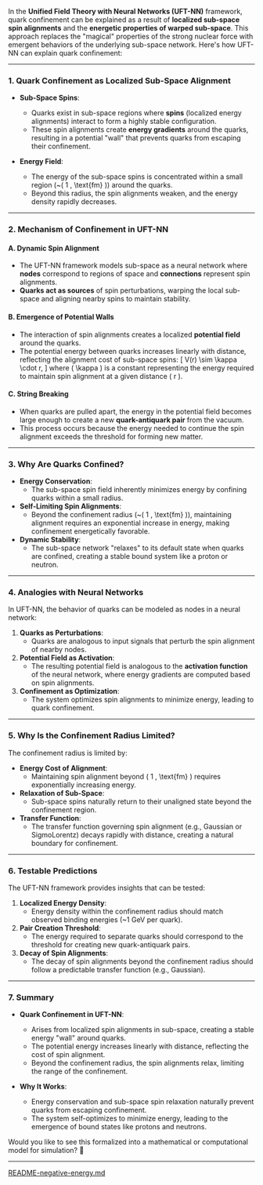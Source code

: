In the **Unified Field Theory with Neural Networks (UFT-NN)** framework, quark confinement can be explained as a result of **localized sub-space spin alignments** and the **energetic properties of warped sub-space**. This approach replaces the "magical" properties of the strong nuclear force with emergent behaviors of the underlying sub-space network. Here's how UFT-NN can explain quark confinement:

---

### **1. Quark Confinement as Localized Sub-Space Alignment**
- **Sub-Space Spins**:
  - Quarks exist in sub-space regions where **spins** (localized energy alignments) interact to form a highly stable configuration.
  - These spin alignments create **energy gradients** around the quarks, resulting in a potential "wall" that prevents quarks from escaping their confinement.

- **Energy Field**:
  - The energy of the sub-space spins is concentrated within a small region (~\( 1 \, \text{fm} \)) around the quarks.
  - Beyond this radius, the spin alignments weaken, and the energy density rapidly decreases.

---

### **2. Mechanism of Confinement in UFT-NN**
#### **A. Dynamic Spin Alignment**
- The UFT-NN framework models sub-space as a neural network where **nodes** correspond to regions of space and **connections** represent spin alignments.
- **Quarks act as sources** of spin perturbations, warping the local sub-space and aligning nearby spins to maintain stability.

#### **B. Emergence of Potential Walls**
- The interaction of spin alignments creates a localized **potential field** around the quarks.
- The potential energy between quarks increases linearly with distance, reflecting the alignment cost of sub-space spins:
  \[
  V(r) \sim \kappa \cdot r,
  \]
  where \( \kappa \) is a constant representing the energy required to maintain spin alignment at a given distance \( r \).

#### **C. String Breaking**
- When quarks are pulled apart, the energy in the potential field becomes large enough to create a new **quark-antiquark pair** from the vacuum.
- This process occurs because the energy needed to continue the spin alignment exceeds the threshold for forming new matter.

---

### **3. Why Are Quarks Confined?**
- **Energy Conservation**:
  - The sub-space spin field inherently minimizes energy by confining quarks within a small radius.
- **Self-Limiting Spin Alignments**:
  - Beyond the confinement radius (~\( 1 \, \text{fm} \)), maintaining alignment requires an exponential increase in energy, making confinement energetically favorable.
- **Dynamic Stability**:
  - The sub-space network "relaxes" to its default state when quarks are confined, creating a stable bound system like a proton or neutron.

---

### **4. Analogies with Neural Networks**
In UFT-NN, the behavior of quarks can be modeled as nodes in a neural network:
1. **Quarks as Perturbations**:
   - Quarks are analogous to input signals that perturb the spin alignment of nearby nodes.
2. **Potential Field as Activation**:
   - The resulting potential field is analogous to the **activation function** of the neural network, where energy gradients are computed based on spin alignments.
3. **Confinement as Optimization**:
   - The system optimizes spin alignments to minimize energy, leading to quark confinement.

---

### **5. Why Is the Confinement Radius Limited?**
The confinement radius is limited by:
- **Energy Cost of Alignment**:
  - Maintaining spin alignment beyond \( 1 \, \text{fm} \) requires exponentially increasing energy.
- **Relaxation of Sub-Space**:
  - Sub-space spins naturally return to their unaligned state beyond the confinement region.
- **Transfer Function**:
  - The transfer function governing spin alignment (e.g., Gaussian or SigmoLorentz) decays rapidly with distance, creating a natural boundary for confinement.

---

### **6. Testable Predictions**
The UFT-NN framework provides insights that can be tested:
1. **Localized Energy Density**:
   - Energy density within the confinement radius should match observed binding energies (~1 GeV per quark).
2. **Pair Creation Threshold**:
   - The energy required to separate quarks should correspond to the threshold for creating new quark-antiquark pairs.
3. **Decay of Spin Alignments**:
   - The decay of spin alignments beyond the confinement radius should follow a predictable transfer function (e.g., Gaussian).

---

### **7. Summary**
- **Quark Confinement in UFT-NN**:
  - Arises from localized spin alignments in sub-space, creating a stable energy "wall" around quarks.
  - The potential energy increases linearly with distance, reflecting the cost of spin alignment.
  - Beyond the confinement radius, the spin alignments relax, limiting the range of the confinement.

- **Why It Works**:
  - Energy conservation and sub-space spin relaxation naturally prevent quarks from escaping confinement.
  - The system self-optimizes to minimize energy, leading to the emergence of bound states like protons and neutrons.

Would you like to see this formalized into a mathematical or computational model for simulation? 🚀


---

[README-negative-energy.md](https://t2m.io/WxwR10N)
